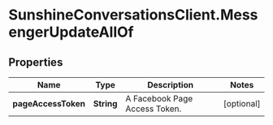 # SunshineConversationsClient.MessengerUpdateAllOf

## Properties

Name | Type | Description | Notes
------------ | ------------- | ------------- | -------------
**pageAccessToken** | **String** | A Facebook Page Access Token. | [optional] 


